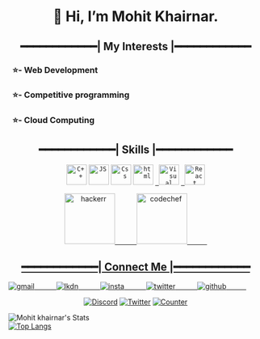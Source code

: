  <h1 align="center">👋 Hi, I’m Mohit Khairnar.</h1>

<h2 align="center">
━━━━━━━━━━━━| My Interests |━━━━━━━━━━━━</h2>
  <h3>&nbsp;&nbsp;⭐- Web Development</h3>
 <h3>&nbsp;&nbsp;⭐- Competitive programming</h3>
 <h3>&nbsp;&nbsp;⭐- Cloud Computing</h3> 

 <h2 align="center">
━━━━━━━━━━━━| Skills |━━━━━━━━━━━━</h2>

<p align="center">
 <code><a href="https://www.wikiwand.com/en/C%2B%2B"><img  alt="C++" height="40px" src="https://brandslogos.com/wp-content/uploads/thumbs/c-logo-vector.svg" /></a></code>
<code><a href="https://www.wikiwand.com/en/JavaScript"><img  alt="JS" height="40px" src="https://upload.wikimedia.org/wikipedia/commons/thumb/6/6a/JavaScript-logo.png/768px-JavaScript-logo.png" /></a></code>
 <code><a href="https://www.wikiwand.com/en/C%2B%2B"><img  alt="Css" height="40px" src="https://upload.wikimedia.org/wikipedia/commons/thumb/3/3d/CSS.3.svg/1200px-CSS.3.svg.png" /></a></code>
 <code><a href="https://www.wikiwand.com/en/C%2B%2B"><img  alt="html" height="40px" src="https://upload.wikimedia.org/wikipedia/commons/thumb/6/61/HTML5_logo_and_wordmark.svg/1200px-HTML5_logo_and_wordmark.svg.png" /></a></code>
<code><a href="https://code.visualstudio.com"> <img alt="Visual Studio Code" height="40px" src="https://upload.wikimedia.org/wikipedia/commons/thumb/9/9a/Visual_Studio_Code_1.35_icon.svg/2048px-Visual_Studio_Code_1.35_icon.svg.png"/></a></code>
	<code><a href="https://code.visualstudio.com"> <img alt="React" height="40px" src="https://w7.pngwing.com/pngs/831/155/png-transparent-game-react-native-javascript-android-physics-symmetry-web-application-vuejs-thumbnail.png"/></a></code>
 </p>
 
<p align="center" >
 <a href="https://www.hackerrank.com/mvk1407"><img alt="hackerr" height="100px" src="https://cdn-images-1.medium.com/max/2600/1*UGT1Rh9xLww3JeIDR1F0RQ.png"/>
  &nbsp;&nbsp;&nbsp;&nbsp;&nbsp;&nbsp;&nbsp;&nbsp;&nbsp;
   <a href="https://www.codechef.com/users/mohitt_k"><img alt="codechef" height="100px" src="https://upload.wikimedia.org/wikipedia/en/thumb/7/7b/Codechef%28new%29_logo.svg/1200px-Codechef%28new%29_logo.svg.png"/>
    &nbsp;&nbsp;&nbsp;&nbsp;&nbsp;&nbsp;&nbsp;&nbsp;&nbsp;</p>











 <h2 align="center">
━━━━━━━━━━━━| Connect Me |━━━━━━━━━━━━</h2>
 <a href="https://mvk1407@gmail.com"><img alt="gmail" src="https://img.shields.io/badge/Gmail-D14836?style=for-the-badge&logo=gmail&logoColor=white"/> &nbsp;&nbsp;&nbsp;&nbsp;&nbsp;&nbsp;&nbsp;&nbsp;&nbsp;
 	<a href="https://www.linkedin.com/in/mohit-k-74199a137"><img alt="lkdn" src="https://img.shields.io/badge/LinkedIn-0077B5?style=for-the-badge&logo=linkedin&logoColor=white"/>
   &nbsp;&nbsp;&nbsp;&nbsp;&nbsp;&nbsp;&nbsp;&nbsp;&nbsp;
	<a href="https://www.instagram.com/mohitt_khairnar/"><img alt="insta" src="https://img.shields.io/badge/Instagram-E4405F?style=for-the-badge&logo=instagram&logoColor=white"/>
  &nbsp;&nbsp;&nbsp;&nbsp;&nbsp;&nbsp;&nbsp;&nbsp;&nbsp;
 	<a href="https://twitter.com/MohitKhairnar12"><img alt="twitter" src="https://img.shields.io/badge/Twitter-1DA1F2?style=for-the-badge&logo=twitter&logoColor=white"/>
   &nbsp;&nbsp;&nbsp;&nbsp;&nbsp;&nbsp;&nbsp;&nbsp;&nbsp;
	<a href="https://github.com/mohittk"><img alt="github" src="https://img.shields.io/badge/GitHub-100000?style=for-the-badge&logo=github&logoColor=white"/>
  &nbsp;&nbsp;&nbsp;&nbsp;&nbsp;&nbsp;&nbsp;&nbsp;&nbsp;

 

 

<p align="center">
<a href="https://discord.gg/7phunZcr/"><img alt="Discord" src="https://img.shields.io/badge/Discord-chat-7289da.svg?&logo=discord"/></a>
<a href="https://twitter.com/MohitKhairnar12"><img alt="Twitter" src="https://img.shields.io/badge/twitter-545454.svg?logo=twitter" /></a>
<a href="https://github.com/mohittk"><img alt="Counter"src="https://visitor-badge.glitch.me/badge?page_id=mohittk.visitor-badge" /></a>

</p>
		
![Mohit khairnar's Stats](https://github-readme-stats.vercel.app/api?username=mohittk&theme=blue-green&show_icons=true)     
[![Top Langs](https://github-readme-stats.vercel.app/api/top-langs/?username=mohittk&langs_count=8&theme=blue-green)](https://github.com/anuraghazra/github-readme-stats)


